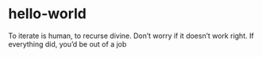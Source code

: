 # hello-world
To iterate is human, to recurse divine.
Don’t worry if it doesn’t work right. If everything did, you’d be out of a job